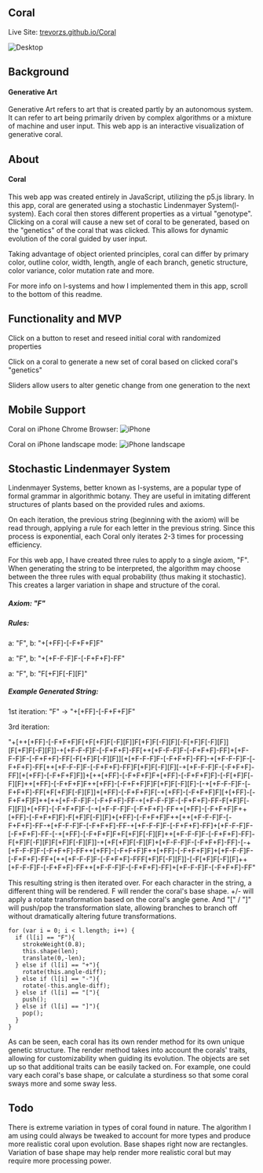## Coral
Live Site: [trevorzs.github.io/Coral](trevorzs.github.io/Coral)  

![Desktop](readme_images/tscreenshot1.png)

## Background
#### Generative Art
Generative Art refers to art that is created partly by an autonomous system. It can refer to art being primarily driven by complex algorithms or a mixture of machine and user input. This web app is an interactive visualization of generative coral.

## About
#### Coral
This web app was created entirely in JavaScript, utilizing the p5.js library. In this app, coral are generated using a stochastic Lindenmayer System(l-system). Each coral then stores different properties as a virtual "genotype". Clicking on a coral will cause a new set of coral to be generated, based on the "genetics" of the coral that was clicked. This allows for dynamic evolution of the coral guided by user input.

Taking advantage of object oriented principles, coral can differ by primary color, outline color, width, length, angle of each branch, genetic structure, color variance, color mutation rate and more.

For more info on l-systems and how I implemented them in this app, scroll to the bottom of this readme.

## Functionality and MVP
Click on a button to reset and reseed initial coral with randomized properties

Click on a coral to generate a new set of coral based on clicked coral's "genetics"

Sliders allow users to alter genetic change from one generation to the next

## Mobile Support
Coral on iPhone Chrome Browser:
![iPhone](readme_images/screenshot2.jpg)

Coral on iPhone landscape mode:
![iPhone landscape](readme_images/screenshot3.jpg)

## Stochastic Lindenmayer System
Lindenmayer Systems, better known as l-systems, are a popular type of formal grammar in algorithmic botany. They are useful in imitating different structures of plants based on the provided rules and axioms.

On each iteration, the previous string (beginning with the axiom) will be read through, applying a rule for each letter in the previous string. Since this process is exponential, each Coral only iterates 2-3 times for processing efficiency.

For this web app, I have created three rules to apply to a single axiom, "F". When generating the string to be interpreted, the algorithm may choose between the three rules with equal probability (thus making it stochastic). This creates a larger variation in shape and structure of the coral.

##### Axiom: "F"

##### Rules:

a: "F",
b: "+[+FF]-[-F+F+F]F"

a: "F",
b: "+[+F-F-F]F-[-F+F+F]-FF"

a: "F",
b: "F[+F]F[-F][F]"

##### Example Generated String:

1st iteration:
"F" -> "+[+FF]-[-F+F+F]F"

3rd iteration:

 "+[++[+FF]-[-F+F+F]F[+F[+F]F[-F][F]]F[+F]F[-F][F][-F[+F]F[-F][F]][F[+F]F[-F][F]]-+[+F-F-F]F-[-F+F+F]-FF[++[+F-F-F]F-[-F+F+F]-FF]+[+F-F-F]F-[-F+F+F]-FF[-F[+F]F[-F][F]][+[+F-F-F]F-[-F+F+F]-FF]-+[+F-F-F]F-[-F+F+F]-FF[++[+F-F-F]F-[-F+F+F]-FF]F[+F]F[-F][F][-+[+F-F-F]F-[-F+F+F]-FF][+[+FF]-[-F+F+F]F]]+[++[+FF]-[-F+F+F]F+[+FF]-[-F+F+F]F]-[-F[+F]F[-F][F]++[+FF]-[-F+F+F]F++[+FF]-[-F+F+F]F]F[+F]F[-F][F]-[-+[+F-F-F]F-[-F+F+F]-FF[+F[+F]F[-F][F]]+[+FF]-[-F+F+F]F[-+[+FF]-[-F+F+F]F][+[+FF]-[-F+F+F]F]++[++[+F-F-F]F-[-F+F+F]-FF-+[+F-F-F]F-[-F+F+F]-FF-F[+F]F[-F][F]]+[+FF]-[-F+F+F]F-[-+[+F-F-F]F-[-F+F+F]-FF++[+FF]-[-F+F+F]F++[+FF]-[-F+F+F]F]-F[+F]F[-F][F]+[+FF]-[-F+F+F]F++[++[+F-F-F]F-[-F+F+F]-FF-+[+F-F-F]F-[-F+F+F]-FF-+[+F-F-F]F-[-F+F+F]-FF]+[+F-F-F]F-[-F+F+F]-FF-[-+[+FF]-[-F+F+F]F+F[+F]F[-F][F]++[+F-F-F]F-[-F+F+F]-FF]-F[+F]F[-F][F]F[+F]F[-F][F]]-+[+F[+F]F[-F][F]+[+F-F-F]F-[-F+F+F]-FF]-[-+[+F-F-F]F-[-F+F+F]-FF++[+FF]-[-F+F+F]F++[+FF]-[-F+F+F]F]+[+F-F-F]F-[-F+F+F]-FF+[++[+F-F-F]F-[-F+F+F]-FFF[+F]F[-F][F]]-[-F[+F]F[-F][F]++[+F-F-F]F-[-F+F+F]-FF++[+F-F-F]F-[-F+F+F]-FF]+[+F-F-F]F-[-F+F+F]-FF"

This resulting string is then iterated over. For each character in the string, a different thing will be rendered. F will render the coral's base shape. +/- will apply a rotate transformation based on the coral's angle gene. And "[" / "]" will push/pop the transformation slate, allowing branches to branch off without dramatically altering future transformations.

```
for (var i = 0; i < l.length; i++) {
  if (l[i] == "F"){
    strokeWeight(0.8);
    this.shape(len);
    translate(0,-len);
  } else if (l[i] == "+"){
    rotate(this.angle-diff);
  } else if (l[i] == "-"){
    rotate(-this.angle-diff);
  } else if (l[i] == "["){
    push();
  } else if (l[i] == "]"){
    pop();
  }
}
```

As can be seen, each coral has its own render method for its own unique genetic structure. The render method takes into account the corals' traits, allowing for customizability when guiding its evolution. The objects are set up so that additional traits can be easily tacked on. For example, one could vary each coral's base shape, or calculate a sturdiness so that some coral sways more and some sway less.


## Todo
There is extreme variation in types of coral found in nature. The algorithm I am using could always be tweaked to account for more types and produce more realistic coral upon evolution. Base shapes right now are rectangles. Variation of base shape may help render more realistic coral but may require more processing power.
